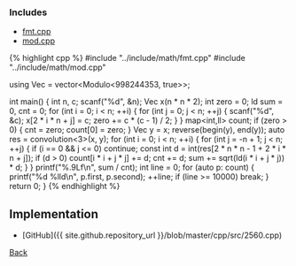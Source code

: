 ### Includes

- [fmt.cpp](../include/math/fmt)
- [mod.cpp](../include/math/mod)

{% highlight cpp %}
#include "../include/math/fmt.cpp"
#include "../include/math/mod.cpp"

using Vec = vector<Modulo<998244353, true>>;

int main() {
  int n, c;
  scanf("%d", &n);
  Vec x(n * n * 2);
  int zero = 0;
  ld sum = 0, cnt = 0;
  for (int i = 0; i < n; ++i) {
    for (int j = 0; j < n; ++j) {
      scanf("%d", &c);
      x[2 * i * n + j] = c;
      zero += c * (c - 1) / 2;
    }
  }
  map<int,ll> count;
  if (zero > 0) { cnt = zero; count[0] = zero; }
  Vec y = x;
  reverse(begin(y), end(y));
  auto res = convolution<3>(x, y);
  for (int i = 0; i < n; ++i) {
    for (int j = -n + 1; j < n; ++j) {
      if (i == 0 && j <= 0) continue;
      const int d = int(res[2 * n * n - 1 + 2 * i * n + j]);
      if (d > 0) count[i * i + j * j] += d;
      cnt += d;
      sum += sqrt(ld(i * i + j * j)) * d;
    }
  }
  printf("%.9Lf\n", sum / cnt);
  int line = 0;
  for (auto p: count) {
    printf("%d %lld\n", p.first, p.second);
    ++line;
    if (line >= 10000) break;
  }
  return 0;
}
{% endhighlight %}

## Implementation

- [GitHub]({{ site.github.repository_url }}/blob/master/cpp/src/2560.cpp)

[Back](..)
